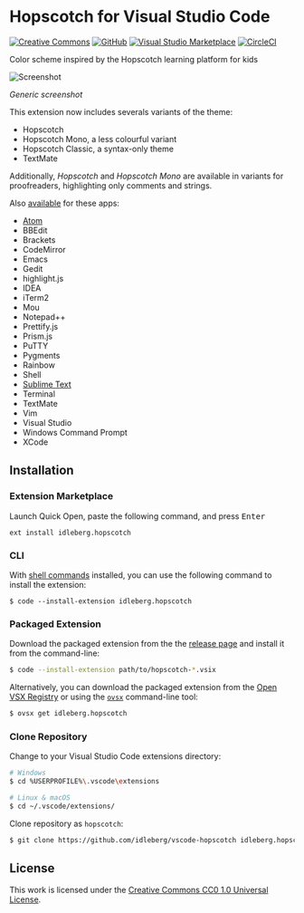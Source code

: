# Hopscotch for Visual Studio Code

[![Creative Commons](https://flat.badgen.net/badge/license/CC0%201.0/orange)](http://creativecommons.org/publicdomain/zero/1.0/)
[![GitHub](https://flat.badgen.net/github/release/idleberg/vscode-hopscotch)](https://github.com/idleberg/vscode-hopscotch/releases)
[![Visual Studio Marketplace](https://vsmarketplacebadge.apphb.com/installs-short/idleberg.hopscotch.svg?style=flat-square)](https://marketplace.visualstudio.com/items?itemName=idleberg.hopscotch)
[![CircleCI](https://flat.badgen.net/circleci/github/idleberg/vscode-hopscotch)](https://circleci.com/gh/idleberg/vscode-hopscotch)

Color scheme inspired by the Hopscotch learning platform for kids

![Screenshot](https://raw.githubusercontent.com/idleberg/vscode-hopscotch/master/images/screenshot.png)

*Generic screenshot*

This extension now includes severals variants of the theme:

- Hopscotch
- Hopscotch Mono, a less colourful variant
- Hopscotch Classic, a syntax-only theme
- TextMate

Additionally, *Hopscotch* and *Hopscotch Mono* are available in variants for proofreaders, highlighting only comments and strings.

Also [available](https://github.com/idleberg/Hopscotch) for these apps:

* [Atom](https://atom.io/themes/hopscotch)
* BBEdit
* Brackets
* CodeMirror
* Emacs
* Gedit
* highlight.js
* IDEA
* iTerm2
* Mou
* Notepad++
* Prettify.js
* Prism.js
* PuTTY
* Pygments
* Rainbow
* Shell
* [Sublime Text](https://packagecontrol.io/packages/Hopscotch%20Color%20Scheme)
* Terminal
* TextMate
* Vim
* Visual Studio
* Windows Command Prompt
* XCode

## Installation

### Extension Marketplace

Launch Quick Open, paste the following command, and press <kbd>Enter</kbd>

`ext install idleberg.hopscotch`

### CLI

With [shell commands](https://code.visualstudio.com/docs/editor/command-line) installed, you can use the following command to install the extension:

`$ code --install-extension idleberg.hopscotch`

### Packaged Extension

Download the packaged extension from the the [release page](https://github.com/idleberg/vscode-hopscotch/releases) and install it from the command-line:

```bash
$ code --install-extension path/to/hopscotch-*.vsix
```

Alternatively, you can download the packaged extension from the [Open VSX Registry](https://open-vsx.org/) or using the [`ovsx`](https://www.npmjs.com/package/ovsx) command-line tool:

```bash
$ ovsx get idleberg.hopscotch
```

### Clone Repository

Change to your Visual Studio Code extensions directory:

```bash
# Windows
$ cd %USERPROFILE%\.vscode\extensions

# Linux & macOS
$ cd ~/.vscode/extensions/
```

Clone repository as `hopscotch`:

```bash
$ git clone https://github.com/idleberg/vscode-hopscotch idleberg.hopscotch
```

## License

This work is licensed under the [Creative Commons CC0 1.0 Universal License](http://creativecommons.org/publicdomain/zero/1.0/legalcode).